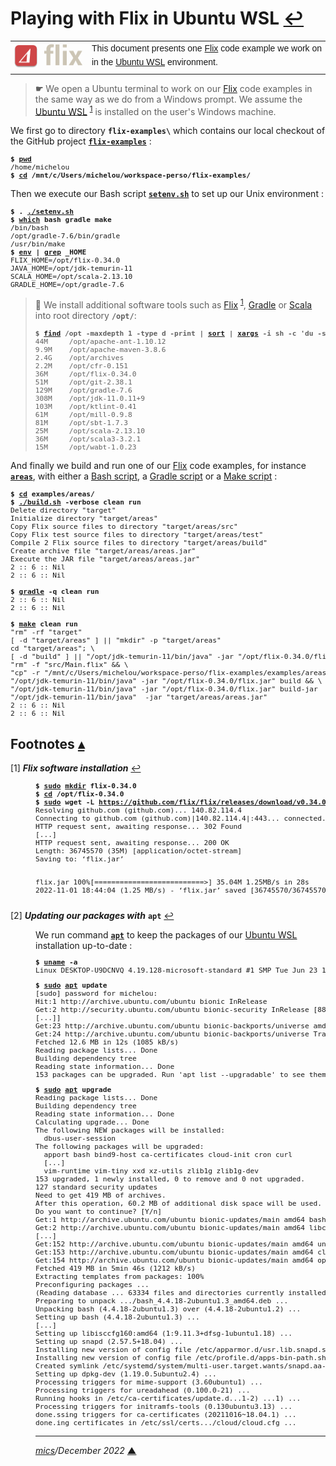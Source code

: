 # <span id="top">Playing with Flix in Ubuntu WSL</span> <span style="size:25%;"><a href="README.md">↩</a></span>

<table style="font-family:Helvetica,Arial;font-size:14px;line-height:1.6;">
  <tr>
  <td style="border:0;padding:0 10px 0 0;;min-width:120px;"><a href="https://flix.dev/" rel="external"><img src="./docs/images/flix-logo.png" width="120" alt="Flix project"/></a></td>
  <td style="border:0;padding:0;vertical-align:text-top;">This document presents one <a href="https://flix.dev/" rel="external">Flix</a> code example we work on in the <a href="https://ubuntu.com/wsl" rel="external">Ubuntu WSL</a> environment.
  </td>
  </tr>
</table>

> **&#9755;** We open a Ubuntu terminal to work on our [Flix] code examples in the same way as we do from a Windows prompt. We assume the [Ubuntu WSL][wsl] <sup id="anchor_01">[1](#footnote_01)</sup> is installed on the user's Windows machine.

We first go to directory **`flix-examples\`** which contains our local checkout of the GitHub project [**`flix-examples`**](https://github.com/michelou/flix-examples) :
<pre style="font-size:80%;">
<b>$ <a href="https://manpages.ubuntu.com/manpages/bionic/en/man1/pwd.1.html" rel="external">pwd</a></b>
/home/michelou
<b>$ <a href="https://manpages.ubuntu.com/manpages/bionic/en/man1/cd.1posix.html" rel="external">cd</a> /mnt/c/Users/michelou/workspace-perso/flix-examples/</b>
</pre>

Then we execute our Bash script [**`setenv.sh`**](./setenv.sh) to set up our Unix environment :

<pre style="font-size:80%;">
<b>$ . <a href="./examples/setenv.sh">./setenv.sh</a></b>
<b>$ <a href="https://manpages.ubuntu.com/manpages/bionic/en/man1/which.1.html" rel="external">which</a> bash gradle make</b>
/bin/bash
/opt/gradle-7.6/bin/gradle
/usr/bin/make
<b>$ <a href="https://manpages.ubuntu.com/manpages/bionic/en/man1/env.1.html" rel="external">env</a> | <a href="https://manpages.ubuntu.com/manpages/bionic/en/man1/grep.1.html" rel="external">grep</a> _HOME</b>
FLIX_HOME=/opt/flix-0.34.0
JAVA_HOME=/opt/jdk-temurin-11
SCALA_HOME=/opt/scala-2.13.10
GRADLE_HOME=/opt/gradle-7.6
</pre>

<!-- https://mirrors.edge.kernel.org/pub/software/scm/git/ -->

> **:mag_right:** We install additional software tools such as [Flix] <sup id="anchor_01">[1](#footnote_01)</sup>, [Gradle][gradle_cli] or [Scala][scala_getting_started] into root directory **`/opt/`**:
> <pre style="font-size:80%;">
> <b>$ <a href="https://manpages.ubuntu.com/manpages/bionic/en/man1/find.1.html" rel="external">find</a> /opt -maxdepth 1 -type d -print | <a href="https://manpages.ubuntu.com/manpages/bionic/en/man1/sort.1.html" rel="external">sort</a> | <a href="https://manpages.ubuntu.com/manpages/bionic/en/man1/xargs.1.html" rel="external">xargs</a> -i sh -c 'du -sh {}'</b>
> 44M     /opt/apache-ant-1.10.12
> 9.9M    /opt/apache-maven-3.8.6
> 2.4G    /opt/archives
> 2.2M    /opt/cfr-0.151
> 36M     /opt/flix-0.34.0
> 51M     /opt/git-2.38.1
> 129M    /opt/gradle-7.6
> 308M    /opt/jdk-11.0.11+9
> 103M    /opt/ktlint-0.41
> 61M     /opt/mill-0.9.8
> 81M     /opt/sbt-1.7.3
> 25M     /opt/scala-2.13.10
> 36M     /opt/scala3-3.2.1
> 15M     /opt/wabt-1.0.23
> </pre>

And finally we build and run one of our [Flix] code examples, for instance [**`areas`**](./examples/areas/), with either a [Bash script][bash_script], a [Gradle script][gradle_script] or a [Make script][make_script] :

<pre style="font-size:80%;">
<b>$ <a href="https://manpages.ubuntu.com/manpages/bionic/en/man1/cd.1posix.html" rel="external">cd</a> examples/areas/</b>
<b>$ <a href="./examples/areas/build.sh">./build.sh</a> -verbose clean run</b>
Delete directory "target"
Initialize directory "target/areas"
Copy Flix source files to directory "target/areas/src"
Copy Flix test source files to directory "target/areas/test"
Compile 2 Flix source files to directory "target/areas/build"
Create archive file "target/areas/areas.jar"
Execute the JAR file "target/areas/areas.jar"
2 :: 6 :: Nil
2 :: 6 :: Nil
&nbsp;
<b>$ <a href="https://docs.gradle.org/current/userguide/command_line_interface.html" rel="external">gradle</a> -q clean run</b>
2 :: 6 :: Nil
2 :: 6 :: Nil
&nbsp;
<b>$ <a href="https://www.gnu.org/software/make/manual/make.html" rel="external">make</a> clean run</b>
"rm" -rf "target"
[ -d "target/areas" ] || "mkdir" -p "target/areas"
cd "target/areas"; \
[ -d "build" ] || "/opt/jdk-temurin-11/bin/java" -jar "/opt/flix-0.34.0/flix.jar" init && \
"rm" -f "src/Main.flix" && \
"cp" -r "/mnt/c/Users/michelou/workspace-perso/flix-examples/examples/areas/src/main/." src && \
"/opt/jdk-temurin-11/bin/java" -jar "/opt/flix-0.34.0/flix.jar" build && \
"/opt/jdk-temurin-11/bin/java" -jar "/opt/flix-0.34.0/flix.jar" build-jar
"/opt/jdk-temurin-11/bin/java"  -jar "target/areas/areas.jar"
2 :: 6 :: Nil
2 :: 6 :: Nil
</pre>

<!--=======================================================================-->
 
## <span id="footnotes">Footnotes</span> [**&#x25B4;**](#top)

<span id="footnote_01">[1]</span> ***Flix software installation*** [↩](#anchor_01)

<dl><dd>
<pre style="font-size:80%;">
<b>$ <a href="https://manpages.ubuntu.com/manpages/bionic/en/man8/sudo.8.html" rel="external">sudo</a> <a href="https://manpages.ubuntu.com/manpages/bionic/man2/mkdir.2.html">mkdir</a> flix-0.34.0</b>
<b>$ <a href="https://manpages.ubuntu.com/manpages/bionic/en/man1/cd.1posix.html" rel="external">cd</a> /opt/flix-0.34.0</b>
<b>$ <a href="" rel="external">sudo</a> wget -L <a href="https://github.com/flix/flix/releases" rel="external">https://github.com/flix/flix/releases/download/v0.34.0/flix.jar</a> -O flix.jar</b>
Resolving github.com (github.com)... 140.82.114.4
Connecting to github.com (github.com)|140.82.114.4|:443... connected.
HTTP request sent, awaiting response... 302 Found
[...]
HTTP request sent, awaiting response... 200 OK
Length: 36745570 (35M) [application/octet-stream]
Saving to: ‘flix.jar’

flix.jar 100%[==========================>]  35.04M  1.25MB/s    in 28s
2022-11-01 18:44:04 (1.25 MB/s) - ‘flix.jar’ saved [36745570/36745570]
</pre>
</dd></dl>

<span id="footnote_02">[2]</span> ***Updating our packages with*** **`apt`** [↩](#anchor_02)

<dl><dd>
We run command <a href="https://manpages.ubuntu.com/manpages/trusty/man8/apt.8.html" rel="external"><code><b>apt</b></code></a> to keep the packages of our <a href="https://ubuntu.com/wsl" rel="external">Ubuntu WSL</a> installation up-to-date :
<pre style="font-size:80%;">
<b>$ <a href="https://manpages.ubuntu.com/manpages/bionic/en/man1/uname.1.html" rel="external">uname</a> -a</b>
Linux DESKTOP-U9DCNVQ 4.19.128-microsoft-standard #1 SMP Tue Jun 23 12:58:10 UTC 2020 x86_64 x86_64 x86_64 GNU/Linux
</pre>

<pre style="font-size:80%;">
<b>$ <a href="https://manpages.ubuntu.com/manpages/bionic/en/man8/sudo.8.html" rel="external">sudo</a> <a href="https://manpages.ubuntu.com/manpages/bionic/en/man8/apt.8.html" rel="external">apt</a> update</b>
[sudo] password for michelou:
Hit:1 http://archive.ubuntu.com/ubuntu bionic InRelease
Get:2 http://security.ubuntu.com/ubuntu bionic-security InRelease [88.7 kB]
[...]]
Get:23 http://archive.ubuntu.com/ubuntu bionic-backports/universe amd64 Packages [18.1 kB]
Get:24 http://archive.ubuntu.com/ubuntu bionic-backports/universe Translation-en [8668 B]
Fetched 12.6 MB in 12s (1085 kB/s)
Reading package lists... Done
Building dependency tree
Reading state information... Done
153 packages can be upgraded. Run 'apt list --upgradable' to see them.
</pre>

<pre style="font-size:80%;">
<b>$ <a href="https://manpages.ubuntu.com/manpages/bionic/en/man8/sudo.8.html" rel="external">sudo</a> <a href="https://manpages.ubuntu.com/manpages/bionic/en/man8/apt.8.html" rel="external">apt</a> upgrade</b>
Reading package lists... Done
Building dependency tree
Reading state information... Done
Calculating upgrade... Done
The following NEW packages will be installed:
  dbus-user-session
The following packages will be upgraded:
  apport bash bind9-host ca-certificates cloud-init cron curl
  [...]
  vim-runtime vim-tiny xxd xz-utils zlib1g zlib1g-dev
153 upgraded, 1 newly installed, 0 to remove and 0 not upgraded.
127 standard security updates
Need to get 419 MB of archives.
After this operation, 60.2 MB of additional disk space will be used.
Do you want to continue? [Y/n]
Get:1 http://archive.ubuntu.com/ubuntu bionic-updates/main amd64 bash amd64 4.4.18-2ubuntu1.3 [615 kB]
Get:2 http://archive.ubuntu.com/ubuntu bionic-updates/main amd64 libc6-dev amd64 2.27-3ubuntu1.6 [2587 kB]
[...]
Get:152 http://archive.ubuntu.com/ubuntu bionic-updates/main amd64 unzip amd64 6.0-21ubuntu1.2 [168 kB]
Get:153 http://archive.ubuntu.com/ubuntu bionic-updates/main amd64 cloud-init all 22.3.4-0ubuntu1~18.04.1 [510 kB]
Get:154 http://archive.ubuntu.com/ubuntu bionic-updates/main amd64 open-vm-tools amd64 2:11.0.5-4ubuntu0.18.04.2 [543 kB]
Fetched 419 MB in 5min 46s (1212 kB/s)
Extracting templates from packages: 100%
Preconfiguring packages ...
(Reading database ... 63334 files and directories currently installed.)
Preparing to unpack .../bash_4.4.18-2ubuntu1.3_amd64.deb ...
Unpacking bash (4.4.18-2ubuntu1.3) over (4.4.18-2ubuntu1.2) ...
Setting up bash (4.4.18-2ubuntu1.3) ...
[...]
Setting up libisccfg160:amd64 (1:9.11.3+dfsg-1ubuntu1.18) ...
Setting up snapd (2.57.5+18.04) ...
Installing new version of config file /etc/apparmor.d/usr.lib.snapd.snap-confine.real ...
Installing new version of config file /etc/profile.d/apps-bin-path.sh ...
Created symlink /etc/systemd/system/multi-user.target.wants/snapd.aa-prompt-listener.service → /lib/systemd/system/snapd.aa-prompt-listener.service.
Setting up dpkg-dev (1.19.0.5ubuntu2.4) ...
Processing triggers for mime-support (3.60ubuntu1) ...
Processing triggers for ureadahead (0.100.0-21) ...
Running hooks in /etc/ca-certificates/update.d...1-2) ...1) ...
Processing triggers for initramfs-tools (0.130ubuntu3.13) ...
done.ssing triggers for ca-certificates (20211016~18.04.1) ...
done.ing certificates in /etc/ssl/certs.../cloud/cloud.cfg ...
</pre>


***

*[mics](https://lampwww.epfl.ch/~michelou/)/December 2022* [**&#9650;**](#top)
<span id="bottom">&nbsp;</span>

<!-- link refs -->

[adts]: https://wiki.haskell.org/Algebraic_data_type
[bash_script]: https://tldp.org/LDP/Bash-Beginners-Guide/html/sect_02_01.html "Bash - Creating and running a script"
[flix]: https://flix.dev/ "Flix Programming Language"
[gradle_cli]: https://docs.gradle.org/current/userguide/command_line_interface.html "Gradle Command-Line Interface"
[gradle_script]: https://docs.gradle.org/current/userguide/tutorial_using_tasks.html "Gradle Build Script Basis"
[make_cli]: https://www.gnu.org/software/make/manual/make.html "GNU make"
[make_script]: https://makefiletutorial.com/ "Learn Makefiles"
[scala_getting_started]: https://docs.scala-lang.org/getting-started/ "Scala - Getting started"
[wsl]: https://ubuntu.com/wsl "Ubuntu WSL"
